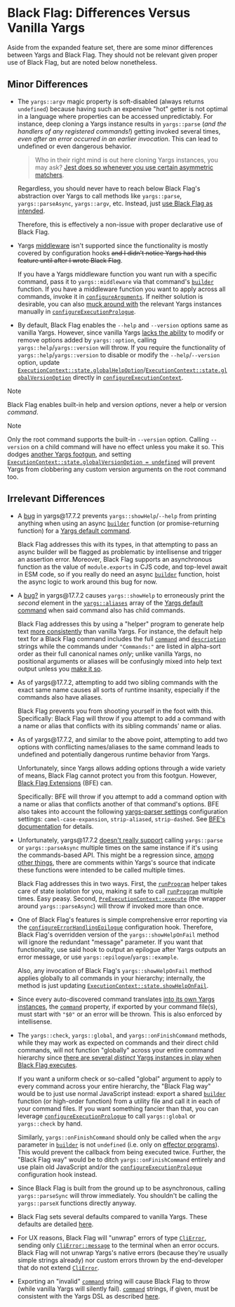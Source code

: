 # Black Flag: Differences Versus Vanilla Yargs

Aside from the expanded feature set, there are some minor differences between
Yargs and Black Flag. They should not be relevant given proper use of Black
Flag, but are noted below nonetheless.

## Minor Differences

- The `yargs::argv` magic property is soft-disabled (always returns `undefined`)
  because having such an expensive "hot" getter is not optimal in a language
  where properties can be accessed unpredictably. For instance, deep cloning a
  Yargs instance results in `yargs::parse` (_and the handlers of any registered
  commands!_) getting invoked several times, _even after an error occurred in an
  earlier invocation_. This can lead to undefined or even dangerous behavior.

  > Who in their right mind is out here cloning Yargs instances, you may ask?
  > [Jest does so whenever you use certain asymmetric matchers][1].

  Regardless, you should never have to reach below Black Flag's abstraction over
  Yargs to call methods like `yargs::parse`, `yargs::parseAsync`, `yargs::argv`,
  etc. Instead, just [use Black Flag as intended][2].

  Therefore, this is effectively a non-issue with proper declarative use of
  Black Flag.

- Yargs [middleware][3] isn't supported since the functionality is mostly
  covered by configuration hooks ~~and I didn't notice Yargs had this feature
  until after I wrote Black Flag~~.

  If you have a Yargs middleware function you want run with a specific command,
  pass it to `yargs::middleware` via that command's [`builder`][4] function. If
  you have a middleware function you want to apply across all commands, invoke
  it in [`configureArguments`][5]. If neither solution is desirable, you can
  also [muck around with][6] the relevant Yargs instances manually in
  [`configureExecutionPrologue`][7].

- By default, Black Flag enables the `--help` and `--version` options same as
  vanilla Yargs. However, since vanilla Yargs [lacks the ability][8] to modify
  or remove options added by `yargs::option`, calling
  `yargs::help`/`yargs::version` will throw. If you require the functionality of
  `yargs::help`/`yargs::version` to disable or modify the `--help`/`--version`
  option, update
  [`ExecutionContext::state.globalHelpOption`][9]/[`ExecutionContext::state.globalVersionOption`][10]
  directly in [`configureExecutionContext`][11].

> [!NOTE]
>
> Black Flag enables built-in help and version _options_, never a help or
> version _command_.

> [!NOTE]
>
> Only the root command supports the built-in `--version` option. Calling
> `--version` on a child command will have no effect unless you make it so. This
> dodges [another Yargs footgun][12], and setting
> [`ExecutionContext::state.globalVersionOption = undefined`][10] will prevent
> Yargs from clobbering any custom version arguments on the root command too.

## Irrelevant Differences

- A [bug][13] in yargs\@17.7.2 prevents `yargs::showHelp`/`--help` from printing
  anything when using an async [`builder`][4] function (or promise-returning
  function) for a [Yargs default command][14].

  Black Flag addresses this with its types, in that attempting to pass an async
  builder will be flagged as problematic by intellisense and trigger an
  assertion error. Moreover, Black Flag supports an asynchronous function as the
  value of `module.exports` in CJS code, and top-level await in ESM code, so if
  you really do need an async [`builder`][4] function, hoist the async logic to
  work around this bug for now.

- A [bug?][15] in yargs\@17.7.2 causes `yargs::showHelp` to erroneously print
  the _second_ element in the [`yargs::aliases`][16] array of the [Yargs default
  command][14] when said command also has child commands.

  Black Flag addresses this by using a "helper" program to generate help text
  [more consistently][15] than vanilla Yargs. For instance, the default help
  text for a Black Flag command includes the full [`command`][17] and
  [`description`][18] strings while the commands under `"Commands:"` are listed
  in alpha-sort order as their full canonical names _only_; unlike vanilla
  Yargs, no positional arguments or aliases will be confusingly mixed into help
  text output unless you [make it so][6].

- As of yargs\@17.7.2, attempting to add two sibling commands with the exact
  same name causes all sorts of runtime insanity, especially if the commands
  also have aliases.

  Black Flag prevents you from shooting yourself in the foot with this.
  Specifically: Black Flag will throw if you attempt to add a command with a
  name or alias that conflicts with its sibling commands' name or alias.

- As of yargs\@17.7.2, and similar to the above point, attempting to add two
  options with conflicting names/aliases to the same command leads to undefined
  and potentially dangerous runtime behavior from Yargs.

  Unfortunately, since Yargs allows adding options through a wide variety of
  means, Black Flag cannot protect you from this footgun. However, [Black Flag
  Extensions][19] (BFE) can.

  Specifically: BFE will throw if you attempt to add a command option with a
  name or alias that conflicts another of that command's options. BFE also takes
  into account the following [yargs-parser settings][20] configuration settings:
  `camel-case-expansion`, `strip-aliased`, `strip-dashed`. See [BFE's
  documentation][19] for details.

- Unfortunately, yargs\@17.7.2 [doesn't really support][21] calling
  `yargs::parse` or `yargs::parseAsync` multiple times on the same instance if
  it's using the commands-based API. This might be a regression since, [among
  other things][22], there are comments within Yargs's source that indicate
  these functions were intended to be called multiple times.

  Black Flag addresses this in two ways. First, the [`runProgram`][2] helper
  takes care of state isolation for you, making it safe to call
  [`runProgram`][2] multiple times. Easy peasy. Second,
  [`PreExecutionContext::execute`][23] (the wrapper around `yargs::parseAsync`)
  will throw if invoked more than once.

- One of Black Flag's features is simple comprehensive error reporting via the
  [`configureErrorHandlingEpilogue`][24] configuration hook. Therefore, Black
  Flag's overridden version of the `yargs::showHelpOnFail` method will ignore
  the redundant "message" parameter. If you want that functionality, use said
  hook to output an epilogue after Yargs outputs an error message, or use
  `yargs::epilogue`/`yargs::example`.

  Also, any invocation of Black Flag's `yargs::showHelpOnFail` method applies
  globally to all commands in your hierarchy; internally, the method is just
  updating [`ExecutionContext::state.showHelpOnFail`][25].

- Since every auto-discovered command translates [into its own Yargs
  instances][6], the [`command`][17] property, if exported by your command
  file(s), must start with `"$0"` or an error will be thrown. This is also
  enforced by intellisense.

- The `yargs::check`, `yargs::global`, and `yargs::onFinishCommand` methods,
  while they may work as expected on commands and their direct child commands,
  will not function "globally" across your entire command hierarchy since [there
  are several _distinct_ Yargs instances in play when Black Flag executes][6].

  If you want a uniform check or so-called "global" argument to apply to every
  command across your entire hierarchy, the "Black Flag way" would be to just
  use normal JavaScript instead: export a shared [`builder`][4] function (or
  high-order function) from a utility file and call it in each of your command
  files. If you want something fancier than that, you can leverage
  [`configureExecutionPrologue`][7] to call `yargs::global` or `yargs::check` by
  hand.

  Similarly, `yargs::onFinishCommand` should only be called when the `argv`
  parameter in [`builder`][4] is not `undefined` (i.e. only on [effector
  programs][6]). This would prevent the callback from being executed twice.
  Further, the "Black Flag way" would be to ditch `yargs::onFinishCommand`
  entirely and use plain old JavaScript and/or the
  [`configureExecutionPrologue`][7] configuration hook instead.

- Since Black Flag is built from the ground up to be asynchronous, calling
  `yargs::parseSync` will throw immediately. You shouldn't be calling the
  `yargs::parseX` functions directly anyway.

- Black Flag sets several defaults compared to vanilla Yargs. These defaults are
  detailed [here][26].

- For UX reasons, Black Flag will "unwrap" errors of type [`CliError`][27],
  sending only [`CliError::message`][28] to the terminal when an error occurs.
  Black Flag will not unwrap Yargs's native errors (because they're usually
  simple strings already) nor custom errors thrown by the end-developer that do
  not extend [`CliError`][27].

- Exporting an "invalid" [`command`][17] string will cause Black Flag to throw
  (while vanilla Yargs will silently fail). [`command`][17] strings, if given,
  must be consistent with the Yargs DSL as described [here][29].

[1]:
  https://github.com/jestjs/jest/blob/e7280a2132f454d5939b22c4e9a7a05b30cfcbe6/packages/jest-util/Readme.md#deepcycliccopy
[2]: ./api/src/exports/functions/runProgram.md
[3]:
  https://github.com/yargs/yargs/blob/HEAD/docs/api.md#user-content-middlewarecallbacks-applybeforevalidation
[4]: ./api/src/exports/type-aliases/Configuration.md#builder
[5]: ./api/src/exports/type-aliases/ConfigureArguments.md
[6]: ./advanced.md
[7]: ./api/src/exports/type-aliases/ConfigureExecutionPrologue.md
[8]: https://github.com/yargs/yargs/issues/733
[9]: ./api/src/exports/util/type-aliases/ExecutionContext.md#globalhelpoption
[10]:
  ./api/src/exports/util/type-aliases/ExecutionContext.md#globalversionoption
[11]: ./api/src/exports/type-aliases/ConfigureExecutionContext.md
[12]: https://github.com/yargs/yargs/issues/1323
[13]: https://github.com/yargs/yargs/issues/793#issuecomment-704749472
[14]: https://github.com/yargs/yargs/blob/main/docs/advanced.md#default-commands
[15]: advanced.md#generating-help-text
[16]: https://github.com/yargs/yargs/blob/main/docs/advanced.md#command-aliases
[17]: ./api/src/exports/type-aliases/Configuration.md#command
[18]: ./api/src/exports/type-aliases/Configuration.md#description
[19]: ../packages/extensions/README.md
[20]: https://github.com/yargs/yargs-parser?tab=readme-ov-file#configuration
[21]: https://github.com/yargs/yargs/issues/2191
[22]: https://github.com/yargs/yargs/issues/1137
[23]: ./api/src/exports/util/type-aliases/PreExecutionContext.md#execute
[24]: ./api/src/exports/type-aliases/ConfigureErrorHandlingEpilogue.md
[25]: ./api/src/exports/util/type-aliases/ExecutionContext.md#showhelponfail
[26]: ./getting-started.md#building-and-running-your-cli
[27]: ./api/src/exports/classes/CliError.md
[28]: ./api/src/exports/classes/CliError.md#message
[29]:
  https://github.com/yargs/yargs/blob/main/docs/advanced.md#positional-arguments
